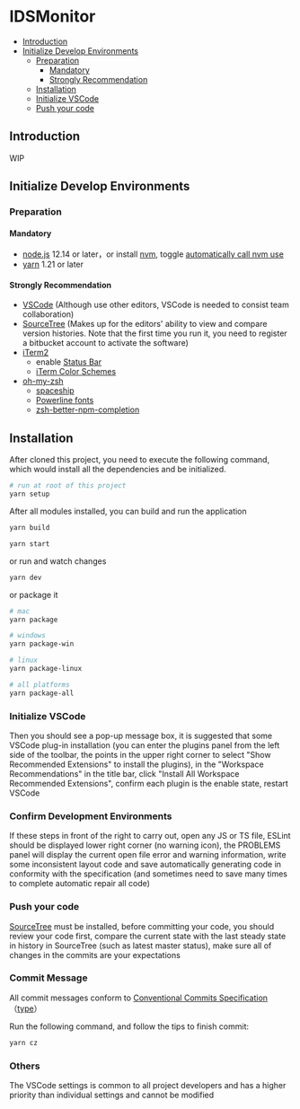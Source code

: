# IDSMonitor

<!-- depthFrom=1 depthTo=6 orderedList=false -->

- [Introduction](#Introduction)
- [Initialize Develop Environments](#Initialize-Develop-Environments)
  - [Preparation](#Preparation)
    - [Mandatory](#Mandatory)
    - [Strongly Recommendation](#Strongly-Recommendation)
  - [Installation](#Installation)
  - [Initialize VSCode](#Initialize-VSCode)
  - [Push your code](#Push-your-code)

<!-- /TOC -->

## Introduction

WIP

## Initialize Develop Environments

### Preparation

#### Mandatory

- [node.js](https://github.com/nodejs/Release) 12.14 or later，or install [nvm](https://github.com/nvm-sh/nvm#install--update-script), toggle [automatically call nvm use](https://github.com/nvm-sh/nvm#automatically-call-nvm-use)
- [yarn](https://yarnpkg.com/lang/en/) 1.21 or later

#### Strongly Recommendation

- [VSCode](https://code.visualstudio.com/) (Although use other editors, VSCode is needed to consist team collaboration)
- [SourceTree](https://www.sourcetreeapp.com/) (Makes up for the editors' ability to view and compare version histories. Note that the first time you run it, you need to register a bitbucket account to activate the software)
- [iTerm2](https://www.iterm2.com/)
  - enable [Status Bar](https://www.iterm2.com/documentation-status-bar.html)
  - [iTerm Color Schemes](https://github.com/mbadolato/iTerm2-Color-Schemes)
- [oh-my-zsh](https://github.com/robbyrussell/oh-my-zsh)
  - [spaceship](https://denysdovhan.com/spaceship-prompt/)
  - [Powerline fonts](https://github.com/powerline/fonts)
  - [zsh-better-npm-completion](https://github.com/lukechilds/zsh-better-npm-completion)

## Installation

After cloned this project, you need to execute the following command, which would install all the dependencies and be initialized.

```bash
# run at root of this project
yarn setup
```

After all modules installed, you can build and run the application

```bash
yarn build

yarn start
```

or run and watch changes

```bash
yarn dev
```

or package it

```bash
# mac
yarn package

# windows
yarn package-win

# linux
yarn package-linux

# all platforms
yarn package-all
```

### Initialize VSCode

Then you should see a pop-up message box, it is suggested that some VSCode plug-in installation (you can enter the plugins panel from the left side of the toolbar, the points in the upper right corner to select "Show Recommended Extensions" to install the plugins), in the "Workspace Recommendations" in the title bar, click "Install All Workspace Recommended Extensions", confirm each plugin is the enable state, restart VSCode

### Confirm Development Environments

If these steps in front of the right to carry out, open any JS or TS file, ESLint should be displayed lower right corner (no warning icon), the PROBLEMS panel will display the current open file error and warning information, write some inconsistent layout code and save automatically generating code in conformity with the specification (and sometimes need to save many times to complete automatic repair all code)

### Push your code

[SourceTree](https://www.sourcetreeapp.com/) must be installed, before committing your code, you should review your code first, compare the current state with the last steady state in history in SourceTree (such as latest master status), make sure all of changes in the commits are your expectations

### Commit Message

All commit messages conform to [Conventional Commits Specification](https://www.conventionalcommits.org/)（[type](https://github.com/conventional-changelog/commitlint/tree/master/%40commitlint/config-conventional#type-enum)）

Run the following command, and follow the tips to finish commit:

```bash
yarn cz
```

### Others

The VSCode settings is common to all project developers and has a higher priority than individual settings and cannot be modified
